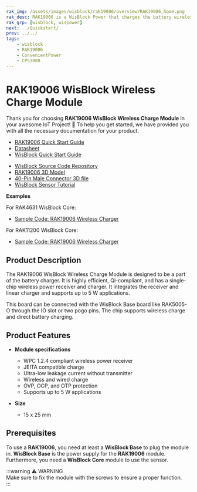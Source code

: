```yaml
---
rak_img: /assets/images/wisblock/rak19006/overview/RAK19006_home.png
rak_desc: RAK19006 is a WisBlock Power that charges the battery wirelessly. It is highly efficient and supports up to 5W applications.
rak_grp: [wisblock, wispower]
next: ../Quickstart/
prev: ../../
tags:
    - wisblock
    - RAK19006
    - ConvenientPower 
    - CPS3008
---
```



# RAK19006 WisBlock Wireless Charge Module

Thank you for choosing **RAK19006 WisBlock Wireless Charge Module** in your awesome IoT Project! 🎉 To help you get started, we have provided you with all the necessary documentation for your product.

* [RAK19006 Quick Start Guide](../Quickstart/)
* [Datasheet](../Datasheet/)
* <a href="../../Quickstart/" target="_blank">WisBlock Quick Start Guide</a>
<!---* [WisBlock Quick Start Guide](../../Quickstart/)-->
* [WisBlock Source Code Repository](https://github.com/RAKWireless/WisBlock/)
* [RAK19006 3D Model](https://downloads.rakwireless.com/3D_File/WisBlock/)
* [40-Pin Male Connector 3D file](https://downloads.rakwireless.com/3D_File/Accessory/WisConnector/M40S1003K6M.stp)
* [WisBlock Sensor Tutorial](/Knowledge-Hub/Learn/WisBlock-Sensor-Tutorial/)

**Examples**

For RAK4631 WisBlock Core:

* [Sample Code: RAK19006 Wireless Charger](https://github.com/RAKWireless/WisBlock/tree/master/examples/RAK4630/IO/RAK19006_WirelessCharger)

For RAK11200 WisBlock Core:

* [Sample Code: RAK19006 Wireless Charger](https://github.com/RAKWireless/WisBlock/tree/master/examples/RAK11200/IO/RAK19006_WirelessCharger)

## Product Description

The RAK19006 WisBlock Wireless Charge Module is designed to be a part of the battery charger. It is highly efficient, Qi-compliant, and has a single-chip wireless power receiver and charger. It integrates the receiver and linear charger and supports up to 5&nbsp;W applications.

This board can be connected with the WisBlock Base board like RAK5005-O through the IO slot or two pogo pins. The chip supports wireless charge and direct battery charging. 

## Product Features

* **Module specifications**
    * WPC 1.2.4 compliant wireless power receiver
    * JEITA compatible charge
    * Ultra-low leakage current without transmitter
    * Wireless and wired charge
    * OVP, OCP, and OTP protection
    * Supports up to 5&nbsp;W applications

* **Size**
    * 15 x 25&nbsp;mm

## Prerequisites

To use a **RAK19006**, you need at least a **WisBlock Base** to plug the module in. **WisBlock Base** is the power supply for the **RAK19006** module. Furthermore, you need a **WisBlock Core** module to use the sensor.

:::warning ⚠️ WARNING    
Make sure to fix the module with the screws to ensure a proper function.    
:::
